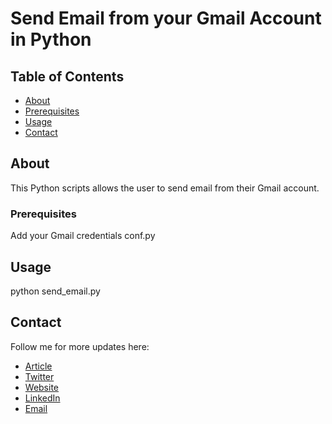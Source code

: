 # Send Email from your Gmail Account in Python

## Table of Contents

- [About](#about)
- [Prerequisites](#prerequisites)
- [Usage](#usage)
- [Contact](#contact)

## About <a name = "about"></a>

This Python scripts allows the user to send email from their Gmail account.

### Prerequisites <a name = "prerequisites"></a>

Add your Gmail credentials conf.py

## Usage <a name = "usage"></a>

python send_email.py

## Contact <a name = "contact"></a>

Follow me for more updates here:


- [Article](https://sapnaedu.com/how-to-send-email-in-python/)
- [Twitter](https://twitter.com/sapnaedu)
- [Website](https://www.sapnaedu.com)
- [LinkedIn](https://www.linkedin.com/in/kiranchandrashekhar/)
- [Email](mailto:kiran.chandrashekhar@gmail.com)